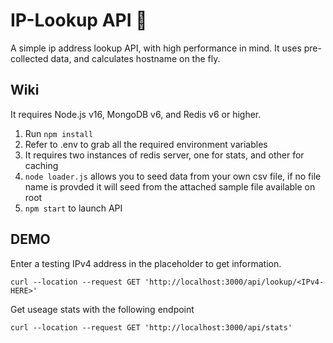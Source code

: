 # IP-Lookup API 🚀
A simple ip address lookup API, with high performance in mind. It uses pre-collected data, and calculates hostname on the fly.

## Wiki
It requires Node.js v16, MongoDB v6, and Redis v6 or higher.
1. Run `npm install`
2. Refer to .env to grab all the required environment variables
3. It requires two instances of redis server, one for stats, and other for caching
4. `node loader.js` allows you to seed data from your own csv file, if no file name is provded it will seed from the attached sample file available on root
5. `npm start` to launch API

## DEMO
Enter a testing IPv4 address in the <IPv-HERE> placeholder to get information.
```
curl --location --request GET 'http://localhost:3000/api/lookup/<IPv4-HERE>'
```
Get useage stats with the following endpoint
```
curl --location --request GET 'http://localhost:3000/api/stats'
```